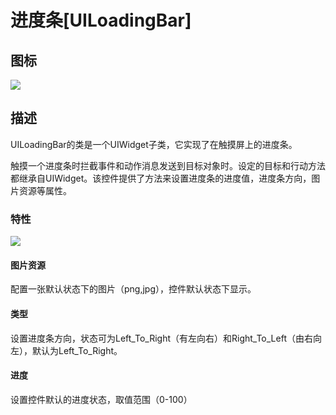 # 进度条[UILoadingBar]

## 图标

![](img/3-3-8-img-01.png)</div>

## 描述

UILoadingBar的类是一个UIWidget子类，它实现了在触摸屏上的进度条。

触摸一个进度条时拦截事件和动作消息发送到目标对象时。设定的目标和行动方法都继承自UIWidget。该控件提供了方法来设置进度条的进度值，进度条方向，图片资源等属性。

### 特性

![](img/3-3-8-img-02.png)

#### 图片资源

配置一张默认状态下的图片（png,jpg），控件默认状态下显示。

#### 类型

设置进度条方向，状态可为Left_To_Right（有左向右）和Right_To_Left（由右向左），默认为Left_To_Right。

#### 进度


设置控件默认的进度状态，取值范围（0-100）



